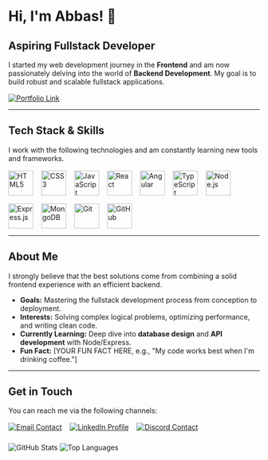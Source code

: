# Hi, I'm Abbas! 👋

## Aspiring Fullstack Developer

I started my web development journey in the **Frontend** and am now passionately delving into the world of **Backend Development**. My goal is to build robust and scalable fullstack applications.

<div style="margin-top: 16px;">
  <a href="abbas-el-mahmoud.com" target="_blank">
    <img src="https://img.shields.io/badge/My_Portfolio-222222?style=for-the-badge&logo=About.me&logoColor=white" alt="Portfolio Link" />
  </a>
</div>

---

## Tech Stack & Skills

I work with the following technologies and am constantly learning new tools and frameworks.

<div style="display: flex; flex-wrap: wrap; gap: 16px; margin-top: 16px;">
    <img src="https://img.shields.io/badge/HTML5-E34F26?style=for-the-badge&logo=html5&logoColor=white" height="50" alt="HTML5" />
    <img src="https://img.shields.io/badge/CSS3-1572B6?style=for-the-badge&logo=css3&logoColor=white" height="50" alt="CSS3" />
    <img src="https://img.shields.io/badge/JavaScript-F7DF1E?style=for-the-badge&logo=javascript&logoColor=black" height="50" alt="JavaScript" />
    <img src="https://img.shields.io/badge/React-61DAFB?style=for-the-badge&logo=react&logoColor=black" height="50" alt="React" />
    <img src="https://img.shields.io/badge/Angular-DD0031?style=for-the-badge&logo=angular&logoColor=white" height="50" alt="Angular" />
    <img src="https://img.shields.io/badge/TypeScript-3178C6?style=for-the-badge&logo=typescript&logoColor=white" height="50" alt="TypeScript" />
    <img src="https://img.shields.io/badge/Node.js-339933?style=for-the-badge&logo=node.js&logoColor=white" height="50" alt="Node.js" />
    <img src="https://img.shields.io/badge/Express.js-000000?style=for-the-badge&logo=express&logoColor=white" height="50" alt="Express.js" />
    <img src="https://img.shields.io/badge/MongoDB-47A248?style=for-the-badge&logo=mongodb&logoColor=white" height="50" alt="MongoDB" />
    <img src="https://img.shields.io/badge/Git-F05032?style=for-the-badge&logo=git&logoColor=white" height="50" alt="Git" />
    <img src="https://img.shields.io/badge/GitHub-181717?style=for-the-badge&logo=github&logoColor=white" height="50" alt="GitHub" />
</div>

---

## About Me

I strongly believe that the best solutions come from combining a solid frontend experience with an efficient backend.

* **Goals:** Mastering the fullstack development process from conception to deployment.
* **Interests:** Solving complex logical problems, optimizing performance, and writing clean code.
* **Currently Learning:** Deep dive into **database design** and **API development** with Node/Express.
* **Fun Fact:** [YOUR FUN FACT HERE, e.g., "My code works best when I'm drinking coffee."]

---

## Get in Touch

You can reach me via the following channels:

<div style="margin-top: 16px; display: flex; gap: 16px;">
    <a href="mailto:abbas-el-mahmoud@hotmail.com">
        <img src="https://img.shields.io/badge/Email-D14836?style=for-the-badge&logo=gmail&logoColor=white" alt="Email Contact" />
    </a>
    <a href="https://www.linkedin.com/in/abbas-el-mahmoud/">
        <img src="https://img.shields.io/badge/LinkedIn-0A66C2?style=for-the-badge&logo=linkedin&logoColor=white" alt="LinkedIn Profile" />
    </a>
    <a href="https://discord.com/users/452240519871856650">
        <img src="https://img.shields.io/badge/Discord-5865F2?style=for-the-badge&logo=discord&logoColor=white" alt="Discord Contact" />
    </a>
</div>

<div style="margin-top: 24px;">
    <img src="https://github-readme-stats.vercel.app/api?username=[YOUR GITHUB USERNAME]&show_icons=true&theme=dark&hide_title=true&hide_border=true" alt="GitHub Stats" />
    <img src="https://github-readme-stats.vercel.app/api/top-langs/?username=[YOUR GITHUB USERNAME]&layout=compact&theme=dark&hide_title=true&hide_border=true" alt="Top Languages" />
</div>
